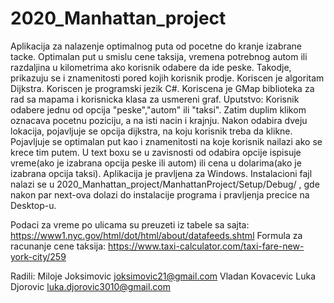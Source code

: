 # 2020_Manhattan_project

Aplikacija za nalazenje optimalnog puta od pocetne do kranje izabrane tacke. Optimalan put u smislu cene taksija, vremena potrebnog autom ili 
razdaljina u kilometrima ako korisnik odabere da ide peske.
Takodje, prikazuju se i znamenitosti pored kojih korisnik prodje.
Koriscen je algoritam Dijkstra.
Koriscen je programski jezik C#.
Koriscena je GMap biblioteka za rad sa mapama i korisnicka klasa za usmereni graf.
Uputstvo:
Korisnik odabere jednu od opcija "peske","autom" ili "taksi".
Zatim duplim klikom oznacava pocetnu poziciju, a na isti nacin i krajnju.
Nakon odabira dveju lokacija, pojavljuje se opcija dijkstra, na koju korisnik treba da klikne.
Pojavljuje se optimalan put kao i znamenitosti na koje korisnik nailazi ako se krece tim putem. U text boxu se u zavisnosti od odabira opcije ispisuje vreme(ako je izabrana opcija peske ili autom) ili cena u dolarima(ako je izabrana opcija taksi). 
Aplikacija je pravljena za Windows.
Instalacioni fajl nalazi se u 2020_Manhattan_project/ManhattanProject/Setup/Debug/ , gde nakon
par next-ova  dolazi do instalacije programa i pravljenja precice na Desktop-u.


Podaci za vreme po ulicama su preuzeti iz tabele sa sajta: https://www1.nyc.gov/html/dot/html/about/datafeeds.shtml
Formula za racunanje cene taksija: https://www.taxi-calculator.com/taxi-fare-new-york-city/259

Radili:
Miloje Joksimovic joksimovic21@gmail.com
Vladan Kovacevic
Luka Djorovic luka.djorovic3010@gmail.com
